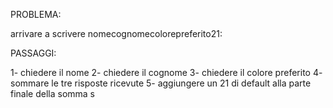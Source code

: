 PROBLEMA: 

arrivare a scrivere nomecognomecolorepreferito21:



PASSAGGI:

1- chiedere il nome 
2- chiedere il cognome
3- chiedere il colore preferito
4- sommare le tre risposte ricevute 
5- aggiungere un 21 di default alla parte finale della somma 
s